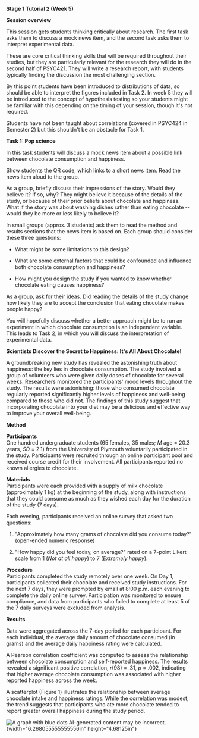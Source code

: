 **Stage 1 Tutorial 2 (Week 5)**

**Session overview**

This session gets students thinking critically about research. The first
task asks them to discuss a mock news item, and the second task asks
them to interpret experimental data.

These are core critical thinking skills that will be required throughout
their studies, but they are particularly relevant for the research they
will do in the second half of PSYC421. They will write a research
report, with students typically finding the discussion the most
challenging section.

By this point students have been introduced to distributions of data, so
should be able to interpret the figures included in Task 2. In week 5
they will be introduced to the concept of hypothesis testing so your
students might be familiar with this depending on the timing of your
session, though it's not required.

Students have not been taught about correlations (covered in PSYC424 in
Semester 2) but this shouldn't be an obstacle for Task 1.

**Task 1: Pop science**

In this task students will discuss a mock news item about a possible
link between chocolate consumption and happiness.

Show students the QR code, which links to a short news item. Read the
news item aloud to the group.

As a group, briefly discuss their impressions of the story. Would they
believe it? If so, why? They might believe it because of the details of
the study, or because of their prior beliefs about chocolate and
happiness. What if the story was about washing dishes rather than eating
chocolate -- would they be more or less likely to believe it?

In small groups (approx. 3 students) ask them to read the method and
results sections that the news item is based on. Each group should
consider these three questions:

-   What might be some limitations to this design?

-   What are some external factors that could be confounded and
    influence both chocolate consumption and happiness?

-   How might you design the study if you wanted to know whether
    chocolate eating causes happiness?

As a group, ask for their ideas. Did reading the details of the study
change how likely they are to accept the conclusion that eating
chocolate makes people happy?

You will hopefully discuss whether a better approach might be to run an
experiment in which chocolate consumption is an independent variable.
This leads to Task 2, in which you will discuss the interpretation of
experimental data.

**Scientists Discover the Secret to Happiness: It's All About
Chocolate!**

A groundbreaking new study has revealed the astonishing truth about
happiness: the key lies in chocolate consumption. The study involved a
group of volunteers who were given daily doses of chocolate for several
weeks. Researchers monitored the participants' mood levels throughout
the study. The results were astonishing: those who consumed chocolate
regularly reported significantly higher levels of happiness and
well-being compared to those who did not. The findings of this study
suggest that incorporating chocolate into your diet may be a delicious
and effective way to improve your overall well-being.

**Method**

**Participants**\
One hundred undergraduate students (65 females, 35 males; *M* age = 20.3
years, *SD* = 2.1) from the University of Plymouth voluntarily
participated in the study. Participants were recruited through an online
participant pool and received course credit for their involvement. All
participants reported no known allergies to chocolate.

**Materials**\
Participants were each provided with a supply of milk chocolate
(approximately 1 kg) at the beginning of the study, along with
instructions that they could consume as much as they wished each day for
the duration of the study (7 days).

Each evening, participants received an online survey that asked two
questions:

1.  \"Approximately how many grams of chocolate did you consume today?\"
    (open-ended numeric response)

2.  \"How happy did you feel today, on average?\" rated on a 7-point
    Likert scale from 1 (*Not at all happy*) to 7 (*Extremely happy*).

**Procedure**\
Participants completed the study remotely over one week. On Day 1,
participants collected their chocolate and received study instructions.
For the next 7 days, they were prompted by email at 8:00 p.m. each
evening to complete the daily online survey. Participation was monitored
to ensure compliance, and data from participants who failed to complete
at least 5 of the 7 daily surveys were excluded from analysis.

**Results**

Data were aggregated across the 7-day period for each participant. For
each individual, the average daily amount of chocolate consumed (in
grams) and the average daily happiness rating were calculated.

A Pearson correlation coefficient was computed to assess the
relationship between chocolate consumption and self-reported happiness.
The results revealed a significant positive correlation, *r*(98) = .31,
*p* = .002, indicating that higher average chocolate consumption was
associated with higher reported happiness across the week.

A scatterplot (Figure 1) illustrates the relationship between average
chocolate intake and happiness ratings. While the correlation was
modest, the trend suggests that participants who ate more chocolate
tended to report greater overall happiness during the study period.

![A graph with blue dots AI-generated content may be
incorrect.](media/image1.png){width="6.268055555555556in"
height="4.68125in"}
